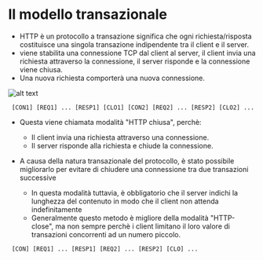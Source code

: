 # Il modello transazionale

- HTTP è un protocollo a transazione significa che ogni richiesta/risposta costituisce una singola transazione indipendente tra il client e il server.
- viene stabilita una connessione TCP dal client al server, il client invia una richiesta attraverso la connessione, il server risponde e la connessione viene chiusa.
- Una nuova richiesta comporterà una nuova connessione.

![alt text](https://www3.ntu.edu.sg/home/ehchua/programming/webprogramming/images/HTTP.png)
```
 [CON1] [REQ1] ... [RESP1] [CLO1] [CON2] [REQ2] ... [RESP2] [CLO2] ...
 ```
 
 - Questa viene chiamata modalità "HTTP chiusa", perchè: 
   - Il client invia una richiesta attraverso una connessione.
   - Il server risponde alla richiesta e chiude la connessione.


- A causa della natura transazionale del protocollo, è stato possibile migliorarlo per evitare di chiudere una connessione tra due transazioni successive
  - In questa modalità tuttavia, è obbligatorio che il server indichi la lunghezza del contenuto in modo che il client non attenda indefinitamente
  - Generalmente questo metodo è migliore della modalità "HTTP-close", ma non sempre perchè i client limitano il loro valore di transazioni concorrenti ad un numero piccolo.
```
 [CON] [REQ1] ... [RESP1] [REQ2] ... [RESP2] [CLO] ...
 ```
  
